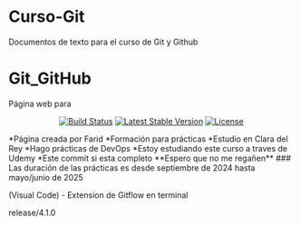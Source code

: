 # Curso-Git
Documentos de texto para el curso de Git y Github
# Git_GitHub
Página web para 
<p align="center">
<a href="https://github.com/laravel/framework/actions"><img src="https://github.com/laravel/framework/workflows/tests/badge.svg" alt="Build Status"></a>
<a href="https://packagist.org/packages/laravel/framework"><img src="https://img.shields.io/packagist/v/laravel/framework" alt="Latest Stable Version"></a>
<a href="https://packagist.org/packages/laravel/framework"><img src="https://img.shields.io/packagist/l/laravel/framework" alt="License"></a>
</p>
*Página creada por Farid
*Formación para prácticas
*Estudio en Clara del Rey
*Hago prácticas de DevOps
*Estoy estudiando este curso a traves de Udemy
*Este commit si esta completo
**Espero que no me regañen**
### Las duración de las prácticas es desde septiembre de 2024 hasta mayo/junio de 2025

(Visual Code) - Extension de Gitflow en terminal

release/4.1.0